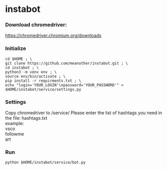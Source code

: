 # instabot

### Download chromedriver:
https://chromedriver.chromium.org/downloads


### Initialize
```shell script
cd $HOME ; \
git clone https://github.com/meanother/instabot.git ; \
cd instabot ; \
python3 -m venv env ; \
source env/bin/activate ; \
pip install -r requirments.txt ; \
echo "login='YOUR_LOGIN'\npassword='YOUR_PASSWORD'" > $HOME/instabot/service/settings.py
```

### Settings
Copy chromedriver to /service/
Please enter the list of hashtags you need in the file: hashtags.txt  
example:  
    vsco  
    followme  
    art  


### Run
```shell script
python $HOME/instabot/service/bot.py
```

